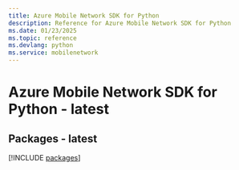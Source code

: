```yaml
---
title: Azure Mobile Network SDK for Python
description: Reference for Azure Mobile Network SDK for Python
ms.date: 01/23/2025
ms.topic: reference
ms.devlang: python
ms.service: mobilenetwork
---
```

# Azure Mobile Network SDK for Python - latest
## Packages - latest
[!INCLUDE [packages](mobile-network-index.md)]